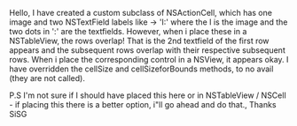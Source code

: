 
Hello, I have created a custom subclass of NSActionCell, which has one image and two NSTextField labels like -> 'I:' where the I is the image and the two dots in ':' are the textfields. However, when i place these in a NSTableView, the rows overlap! That is the 2nd textfield of the first row appears and the subsequent rows overlap with their respective subsequent rows.
When i place the corresponding control in a NSView, it appears okay.
I have overridden the cellSize and cellSizeforBounds methods, to no avail (they are not called).

P.S I'm not sure if I should have placed this here or in NSTableView / NSCell - if placing this there is a better option, i"ll go ahead and do that.,
Thanks
SiSG
